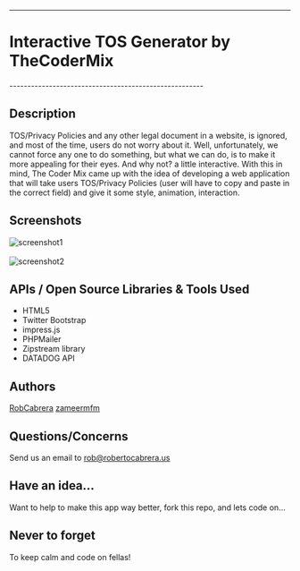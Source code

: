 ------------------------------------------------------
  <h1> Interactive TOS Generator by TheCoderMix</h1>
------------------------------------------------------

Description
----------------------------------------------------------------------------------------------------------------------------
TOS/Privacy Policies and any other legal document in a website, is ignored, and most of the time, users do not worry about it. Well, unfortunately, we cannot force any one to do something, but what we can do, is to make it more appealing for their eyes. And why not? a little interactive. With this in mind, The Coder Mix came up with the idea of developing a web application that will take users TOS/Privacy Policies (user will have to copy and paste in the correct field) and give it some style, animation, interaction.


Screenshots
-----------------------------------------------------------------------------------------------------------------------------

<img src="http://robertocabrera.us/finalprod/images/screenshot1.png" alt="screenshot1" >
<br><br>
<img src="http://robertocabrera.us/finalprod/images/screenshot2.png" alt="screenshot2">

APIs / Open Source Libraries & Tools Used
-----------------------------------------------------------------------------------------------------------------------------
<ul>
    <li>HTML5</li>
    <li>Twitter Bootstrap</li>
    <li>impress.js</li>
    <li>PHPMailer</li>
    <li>Zipstream library</li>
    <li>DATADOG API</li>
</ul>

Authors
-----------------------------------------------------------------------------------------------------------------------------
<a href='https://github.com/RobCabrera'>RobCabrera</a>
<a href='https://github.com/zameermfm'>zameermfm</a>


Questions/Concerns
-----------------------------------------------------------------------------------------------------------------------------
Send us an email to rob@robertocabrera.us


Have an idea...
-----------------------------------------------------------------------------------------------------------------------------
Want to help to make this app way better, fork this repo, and lets code on...


Never to forget
---------------------------------------------------------------------------------------------------------------------------
To keep calm and code on fellas!
